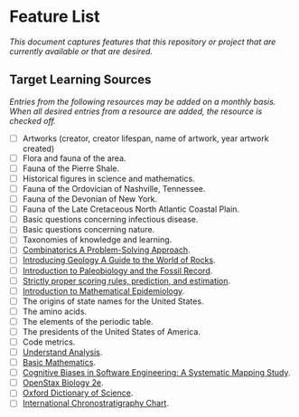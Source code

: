 # Feature List

_This document captures features that this repository or project that are currently available or that are desired._


## Target Learning Sources

_Entries from the following resources may be added on a monthly basis. When all desired entries from a resource are added, the resource is checked off._

* [ ] Artworks (creator, creator lifespan, name of artwork, year artwork created)
* [ ] Flora and fauna of the area.
* [ ] Fauna of the Pierre Shale.
* [ ] Historical figures in science and mathematics.
* [ ] Fauna of the Ordovician of Nashville, Tennessee.
* [ ] Fauna of the Devonian of New York.
* [ ] Fauna of the Late Cretaceous North Atlantic Coastal Plain.
* [ ] Basic questions concerning infectious disease.
* [ ] Basic questions concerning nature.
* [ ] Taxonomies of knowledge and learning.
* [ ] [Combinatorics A Problem-Solving Approach](https://www.amazon.com/Combinatorics-Problem-Based-Approach-Problem-Mathematics/dp/3030008304).
* [ ] [Introducing Geology A Guide to the World of Rocks](https://www.amazon.com/Introducing-Geology-Guide-Environmental-Sciences/dp/1780460759).
* [ ] [Introduction to Paleobiology and the Fossil Record](https://www.wiley.com/en-us/Introduction+to+Paleobiology+and+the+Fossil+Record%2C+2nd+Edition-p-9781119272854).
* [ ] [Strictly proper scoring rules, prediction, and estimation](https://www.tandfonline.com/doi/abs/10.1198/016214506000001437).
* [ ] [Introduction to Mathematical Epidemiology](https://link.springer.com/book/10.1007/978-1-4899-7612-3).
* [ ] The origins of state names for the United States.
* [ ] The amino acids.
* [ ] The elements of the periodic table.
* [ ] The presidents of the United States of America.
* [ ] Code metrics.
* [ ] [Understand Analysis](https://link.springer.com/book/10.1007/978-1-4939-2712-8).
* [ ] [Basic Mathematics](https://www.amazon.com/Basic-Mathematics-Serge-Lang/dp/0387967877).
* [ ] [Cognitive Biases in Software Engineering: A Systematic Mapping Study](https://arxiv.org/pdf/1707.03869).
* [ ] [OpenStax Biology 2e](https://openstax.org/details/books/biology-2e/).
* [ ] [Oxford Dictionary of Science](https://www.oup.com.au/books/higher-education/science/9780198738374-a-dictionary-of-science).
* [ ] [International Chronostratigraphy Chart](https://stratigraphy.org/chart).
